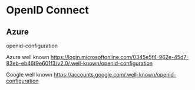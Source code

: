 # OpenID Connect

## Azure

openid-configuration

Azure well known
<https://login.microsoftonline.com/0345e5f4-962e-45d7-83eb-eb46f9e601f3/v2.0/.well-known/openid-configuration>

Google well known
<https://accounts.google.com/.well-known/openid-configuration>
